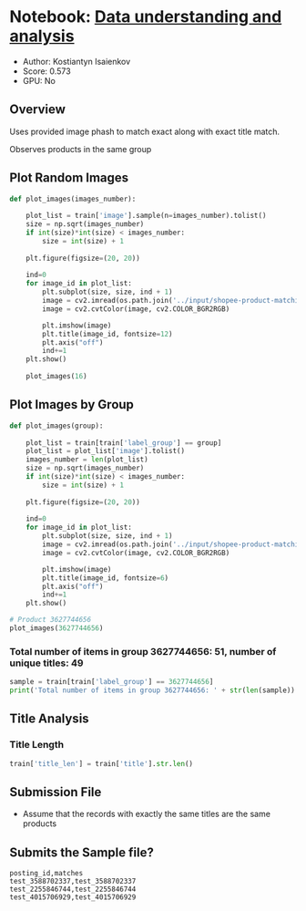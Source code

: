 # Notebook: [Data understanding and analysis](https://www.kaggle.com/isaienkov/shopee-data-understanding-and-analysis)

- Author: Kostiantyn Isaienkov
- Score: 0.573
- GPU: No

## Overview

Uses provided image phash to match exact along with exact title match.

Observes products in the same group

## Plot Random Images

```python
def plot_images(images_number):
    
    plot_list = train['image'].sample(n=images_number).tolist()
    size = np.sqrt(images_number)
    if int(size)*int(size) < images_number:
        size = int(size) + 1
        
    plt.figure(figsize=(20, 20))
    
    ind=0
    for image_id in plot_list:
        plt.subplot(size, size, ind + 1)
        image = cv2.imread(os.path.join('../input/shopee-product-matching/train_images/', image_id))
        image = cv2.cvtColor(image, cv2.COLOR_BGR2RGB)

        plt.imshow(image)
        plt.title(image_id, fontsize=12)
        plt.axis("off")
        ind+=1
    plt.show()
    
    plot_images(16)
```

## Plot Images by Group

```python
def plot_images(group):
    
    plot_list = train[train['label_group'] == group]
    plot_list = plot_list['image'].tolist()
    images_number = len(plot_list)
    size = np.sqrt(images_number)
    if int(size)*int(size) < images_number:
        size = int(size) + 1
        
    plt.figure(figsize=(20, 20))
    
    ind=0
    for image_id in plot_list:
        plt.subplot(size, size, ind + 1)
        image = cv2.imread(os.path.join('../input/shopee-product-matching/train_images/', image_id))
        image = cv2.cvtColor(image, cv2.COLOR_BGR2RGB)

        plt.imshow(image)
        plt.title(image_id, fontsize=6)
        plt.axis("off")
        ind+=1
    plt.show()

# Product 3627744656
plot_images(3627744656)
```

### Total number of items in group 3627744656: 51, number of unique titles: 49

```python
sample = train[train['label_group'] == 3627744656]
print('Total number of items in group 3627744656: ' + str(len(sample)) + ', number of unique titles: ' + str(sample['title'].nunique()))
```

## Title Analysis

### Title Length

```python
train['title_len'] = train['title'].str.len()
```

## Submission File

- Assume that the records with exactly the same titles are the same products

## Submits the Sample file?

```
posting_id,matches
test_3588702337,test_3588702337
test_2255846744,test_2255846744
test_4015706929,test_4015706929
```
